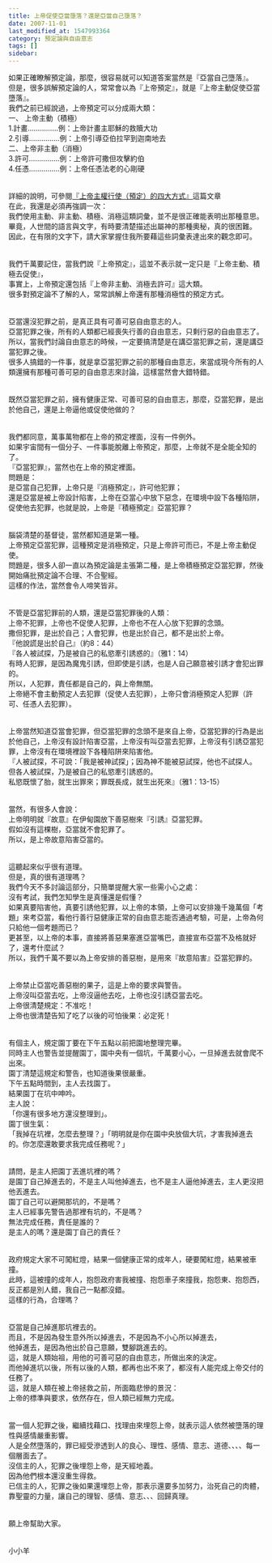 ```yaml
---
title: 上帝促使亞當墮落？還是亞當自己墮落？
date: 2007-11-01
last_modified_at: 1547993364
category: 預定論與自由意志
tags: []
sidebar: 
---
```


<p>如果正確瞭解預定論，那麼，很容易就可以知道答案當然是『亞當自己墮落』。<br/>但是，很多誤解預定論的人，常常會以為『上帝預定』，就是『上帝主動促使亞當墮落』。<br/><!--more-->我們之前已經說過，上帝預定可以分成兩大類：<br/>一、	上帝主動（積極）<br/>1.計畫……………例：上帝計畫主耶穌的救贖大功<br/>2.引導……………例：上帝引導亞伯拉罕到迦南地去<br/>二、上帝非主動（消極）<br/>3.許可……………例：上帝許可撒但攻擊約伯<br/>4.任憑……………例：上帝任憑法老的心剛硬<br/><br/><br/>詳細的說明，可參閱<a href="/posts/269193240" target="_blank">『上帝主權行使（預定）的四大方式』</a>這篇文章<br/>在此，我還是必須再強調一次：<br/>我們使用主動、非主動、積極、消極這類詞彙，並不是很正確能表明出那種意思。<br/>畢竟，人世間的語言與文字，有時要清楚描述出屬神的那種奧秘，真的很困難。<br/>因此，在有限的文字下，請大家掌握住我所要藉這些詞彙表達出來的觀念即可。<br/><br/><br/>我們千萬要記住，當我們說『上帝預定』，這並不表示就一定只是『上帝主動、積極去促使』，<br/>事實上，上帝預定還包括『上帝非主動、消極去許可』這大類。<br/>很多對預定論不了解的人，常常誤解上帝還有那種消極性的預定方式。<br/><br/><br/>亞當還沒犯罪之前，是真正具有可善可惡自由意志的人。<br/>亞當犯罪之後，所有的人類都已經喪失行善的自由意志，只剩行惡的自由意志了。<br/>所以，當我們討論自由意志的時候，一定要搞清楚是在講亞當犯罪之前，還是講亞當犯罪之後。<br/>很多人搞錯的一件事，就是拿亞當犯罪之前的那種自由意志，來當成現今所有的人類還擁有那種可善可惡的自由意志來討論，這樣當然會大錯特錯。<br/><br/><br/>既然亞當犯罪之前，擁有健康正常、可善可惡的自由意志，那麼，亞當犯罪，是出於他自己，還是上帝逼他或促使他做的？<br/><br/><br/>我們都同意，萬事萬物都在上帝的預定裡面，沒有一件例外。<br/>如果宇宙間有一個分子、一件事能脫離上帝預定，那麼，上帝就不是全能全知的了。<br/>『亞當犯罪』，當然也在上帝的預定裡面。<br/>問題是：<br/>是亞當自己犯罪，上帝只是『消極預定』，許可他犯罪；<br/>還是亞當是被上帝設計陷害，上帝在亞當心中放下惡念，在環境中設下各種陷阱，促使他去犯罪，也就是說，上帝是『積極預定』亞當犯罪？<br/><br/><br/>腦袋清楚的基督徒，當然都知道是第一種。<br/>上帝預定亞當犯罪，這種預定是消極預定，只是上帝許可而已，不是上帝主動促使。<br/>問題是，很多人卻一直以為預定論是主張第二種，是上帝積極預定亞當犯罪，然後開始痛批預定論不合理、不合聖經。<br/>這樣的作法，當然會令人啼笑皆非。<br/><br/><br/>不管是亞當犯罪前的人類，還是亞當犯罪後的人類：<br/>上帝不犯罪，上帝也不促使人犯罪，上帝也不在人心放下犯罪的念頭。<br/>撒但犯罪，是出於自己；人會犯罪，也是出於自己，都不是出於上帝。<br/>『他說謊是出於自己』（約8：44）<br/>『各人被試探，乃是被自己的私慾牽引誘惑的』（雅1：14）<br/>有時人犯罪，是因為魔鬼引誘，但即使是引誘，也是人自己願意被引誘才會犯出罪的。<br/>所以，人犯罪，責任都是自己的，與上帝無關。<br/>上帝絕不會主動預定人去犯罪（促使人去犯罪），上帝只會消極預定人犯罪（許可、任憑人去犯罪）。<br/><br/><br/>上帝當然知道亞當會犯罪，但亞當犯罪的念頭不是來自上帝，亞當犯罪的行為是出於他自己，上帝沒有設計陷害亞當，上帝沒有叫亞當去犯罪，上帝沒有引誘亞當犯罪，上帝沒有在環境裡設下各種陷阱來陷害他。<br/>『人被試探，不可說：「我是被神試探」；因為神不能被惡試探，他也不試探人。<br/>但各人被試探，乃是被自己的私慾牽引誘惑的。<br/>私慾既懷了胎，就生出罪來；罪既長成，就生出死來』（雅1：13-15）<br/><br/><br/>當然，有很多人會說：<br/>上帝明明就『故意』在伊甸園放下善惡樹來『引誘』亞當犯罪。<br/>假如沒有這棵樹，亞當就不會犯罪了。<br/>所以，是上帝故意陷害亞當的。<br/><br/><br/>這聽起來似乎很有道理。<br/>但是，真的很有道理嗎？<br/>我們今天不多討論這部分，只簡單提醒大家一些需小心之處：<br/>沒有考試，我們怎知學生是真懂還是假懂？<br/>如果真要陷害他，真要引誘他犯罪，以上帝的本領，上帝可以安排幾千幾萬個「考題」來考亞當，看他行善行惡健康正常的自由意志能否通過考驗，可是，上帝為何只給他一個考題而已？<br/>更甚至，以上帝的本事，直接將善惡果塞進亞當嘴巴，直接宣布亞當不及格就好了，還考什麼試？<br/>所以，我們千萬不要以為上帝安排的善惡樹，是用來『故意陷害』亞當犯罪的。<br/><br/><br/>上帝禁止亞當吃善惡樹的果子，這是上帝的要求與警告。<br/>上帝沒叫亞當去吃，上帝沒逼他去吃，上帝也沒引誘亞當去吃。<br/>上帝很清楚規定：不准吃！<br/>上帝也很清楚告知了吃了以後的可怕後果：必定死！<br/><br/><br/>有個主人，規定園丁要在下午五點以前把園地整理完畢。<br/>同時主人也警告並提醒園丁，園中央有一個坑，千萬要小心，一旦掉進去就會爬不出來。<br/>園丁清楚這規定和警告，也知道後果很嚴重。<br/>下午五點時間到，主人去找園丁。<br/>結果園丁在坑中呻吟。<br/>主人說：<br/>「你還有很多地方還沒整理到」。<br/>園丁很生氣：<br/>「我掉在坑裡，怎麼去整理？」「明明就是你在園中央放個大坑，才害我掉進去的。你怎麼還敢要求我完成任務呢？」<br/><br/><br/>請問，是主人把園丁丟進坑裡的嗎？<br/>是園丁自己掉進去的，不是主人叫他掉進去，也不是主人逼他掉進去，主人更沒把他丟進去。<br/>園丁自己可以避開那坑的，不是嗎？<br/>主人已經事先警告過那裡有坑的，不是嗎？<br/>無法完成任務，責任是誰的？<br/>是主人的嗎？還是園丁自己的責任？<br/><br/><br/>政府規定大家不可闖紅燈，結果一個健康正常的成年人，硬要闖紅燈，結果被車撞。<br/>此時，這被撞的成年人，抱怨政府害我被撞、抱怨車子來撞我，抱怨東、抱怨西，反正都是別人錯，我自己一點都沒錯。<br/>這樣的行為，合理嗎？<br/><br/><br/>亞當是自己掉進那坑裡去的。<br/>而且，不是因為發生意外所以掉進去，不是因為不小心所以掉進去，<br/>他掉進去，是因為他出於自己意願，雙腳跳進去的。<br/>這，就是人類始祖，用他的可善可惡的自由意志，所做出來的決定。<br/>而他掉進坑以後，所有以後的人類，都再也出不來了，都沒有人能完成上帝交付的任務了。<br/>這，就是人類在被上帝拯救之前，所面臨悲慘的景況：<br/>上帝的標準與要求，依然存在，但人類已經無力完成。<br/><br/><br/>當一個人犯罪之後，繼續找藉口、找理由來埋怨上帝，就表示這人依然被墮落的理性與感情嚴重影響。<br/>人是全然墮落的，罪已經受滲透到人的良心、理性、感情、意志、道德、、、、每一個層面去了。<br/>沒信主的人，犯罪之後埋怨上帝，是天經地義。<br/>因為他們根本還沒重生得救。<br/>已信主的人，犯罪之後如果還埋怨上帝，那表示還要多加努力，治死自己的肉體，靠聖靈的力量，讓自己的理智、感情、意志、、、回歸真理。<br/><br/><br/>願上帝幫助大家。<br/><br/><br/>小小羊<br/><br/></p><p> </p><br/><br/>